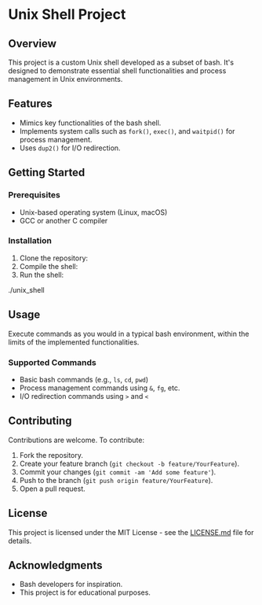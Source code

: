 # Unix Shell Project

## Overview
This project is a custom Unix shell developed as a subset of bash. It's designed to demonstrate essential shell functionalities and process management in Unix environments.

## Features
- Mimics key functionalities of the bash shell.
- Implements system calls such as `fork()`, `exec()`, and `waitpid()` for process management.
- Uses `dup2()` for I/O redirection.

## Getting Started

### Prerequisites
- Unix-based operating system (Linux, macOS)
- GCC or another C compiler

### Installation
1. Clone the repository:
2. Compile the shell:
3. Run the shell:
   
./unix_shell


## Usage
Execute commands as you would in a typical bash environment, within the limits of the implemented functionalities.

### Supported Commands
- Basic bash commands (e.g., `ls`, `cd`, `pwd`)
- Process management commands using `&`, `fg`, etc.
- I/O redirection commands using `>` and `<`

## Contributing
Contributions are welcome. To contribute:

1. Fork the repository.
2. Create your feature branch (`git checkout -b feature/YourFeature`).
3. Commit your changes (`git commit -am 'Add some feature'`).
4. Push to the branch (`git push origin feature/YourFeature`).
5. Open a pull request.

## License
This project is licensed under the MIT License - see the [LICENSE.md](LICENSE.md) file for details.

## Acknowledgments
- Bash developers for inspiration.
- This project is for educational purposes.
